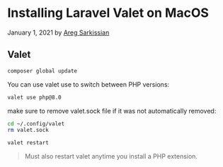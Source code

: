 # Installing Laravel Valet on MacOS

January 1, 2021 by [Areg Sarkissian](https://aregsar.com/about)

## Valet

```bash
composer global update
```

You can use valet use to switch between PHP versions:

```bash
valet use php@8.0
```

make sure to remove valet.sock file if it was not automatically removed:

```bash
cd ~/.config/valet
rm valet.sock
```

```bash
valet restart
```

> Must also restart valet anytime you install a PHP extension.
